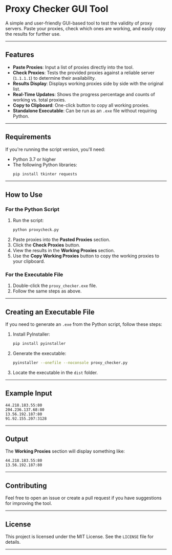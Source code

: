 # Proxy Checker GUI Tool

A simple and user-friendly GUI-based tool to test the validity of proxy servers. Paste your proxies, check which ones are working, and easily copy the results for further use.

---

## Features
- **Paste Proxies**: Input a list of proxies directly into the tool.
- **Check Proxies**: Tests the provided proxies against a reliable server (`1.1.1.1`) to determine their availability.
- **Results Display**: Displays working proxies side by side with the original list.
- **Real-Time Updates**: Shows the progress percentage and counts of working vs. total proxies.
- **Copy to Clipboard**: One-click button to copy all working proxies.
- **Standalone Executable**: Can be run as an `.exe` file without requiring Python.

---

## Requirements
If you're running the script version, you'll need:
- Python 3.7 or higher
- The following Python libraries:
  ```bash
  pip install tkinter requests
  ```

---

## How to Use
### For the Python Script
1. Run the script:
   ```bash
   python proxycheck.py
   ```
2. Paste proxies into the **Pasted Proxies** section.
3. Click the **Check Proxies** button.
4. View the results in the **Working Proxies** section.
5. Use the **Copy Working Proxies** button to copy the working proxies to your clipboard.

### For the Executable File
1. Double-click the `proxy_checker.exe` file.
2. Follow the same steps as above.

---

## Creating an Executable File
If you need to generate an `.exe` from the Python script, follow these steps:
1. Install PyInstaller:
   ```bash
   pip install pyinstaller
   ```
2. Generate the executable:
   ```bash
   pyinstaller --onefile --noconsole proxy_checker.py
   ```
3. Locate the executable in the `dist` folder.

---

## Example Input
```text
44.218.183.55:80
204.236.137.68:80
13.56.192.187:80
91.92.155.207:3128
```

---

## Output
The **Working Proxies** section will display something like:
```text
44.218.183.55:80
13.56.192.187:80
```

---

## Contributing
Feel free to open an issue or create a pull request if you have suggestions for improving the tool.

---

## License
This project is licensed under the MIT License. See the `LICENSE` file for details.

---
